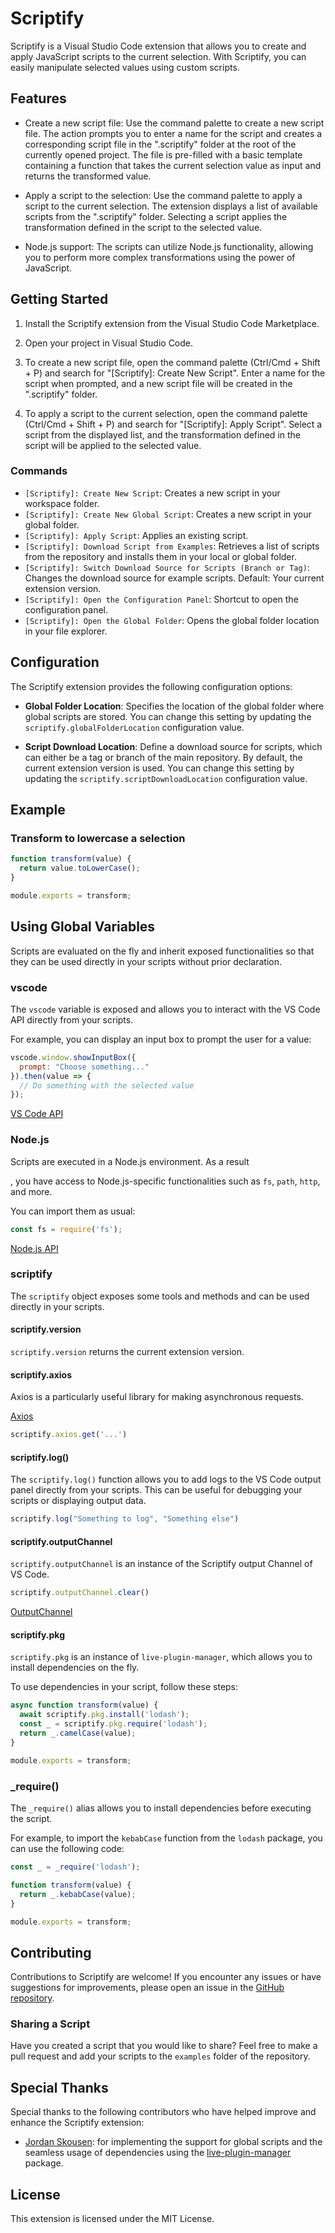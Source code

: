 # Scriptify

Scriptify is a Visual Studio Code extension that allows you to create and apply JavaScript scripts to the current selection. With Scriptify, you can easily manipulate selected values using custom scripts.

## Features

- Create a new script file: Use the command palette to create a new script file. The action prompts you to enter a name for the script and creates a corresponding script file in the ".scriptify" folder at the root of the currently opened project. The file is pre-filled with a basic template containing a function that takes the current selection value as input and returns the transformed value.

- Apply a script to the selection: Use the command palette to apply a script to the current selection. The extension displays a list of available scripts from the ".scriptify" folder. Selecting a script applies the transformation defined in the script to the selected value.

- Node.js support: The scripts can utilize Node.js functionality, allowing you to perform more complex transformations using the power of JavaScript.

## Getting Started

1. Install the Scriptify extension from the Visual Studio Code Marketplace.

2. Open your project in Visual Studio Code.

3. To create a new script file, open the command palette (Ctrl/Cmd + Shift + P) and search for "[Scriptify]: Create New Script". Enter a name for the script when prompted, and a new script file will be created in the ".scriptify" folder.

4. To apply a script to the current selection, open the command palette (Ctrl/Cmd + Shift + P) and search for "[Scriptify]: Apply Script". Select a script from the displayed list, and the transformation defined in the script will be applied to the selected value.

### Commands

- `[Scriptify]: Create New Script`: Creates a new script in your workspace folder.
- `[Scriptify]: Create New Global Script`: Creates a new script in your global folder.
- `[Scriptify]: Apply Script`: Applies an existing script.
- `[Scriptify]: Download Script from Examples`: Retrieves a list of scripts from the repository and installs them in your local or global folder.
- `[Scriptify]: Switch Download Source for Scripts (Branch or Tag)`: Changes the download source for example scripts. Default: Your current extension version.
- `[Scriptify]: Open the Configuration Panel`: Shortcut to open the configuration panel.
- `[Scriptify]: Open the Global Folder`: Opens the global folder location in your file explorer.

## Configuration

The Scriptify extension provides the following configuration options:

- **Global Folder Location**: Specifies the location of the global folder where global scripts are stored. You can change this setting by updating the `scriptify.globalFolderLocation` configuration value.

- **Script Download Location**: Define a download source for scripts, which can either be a tag or branch of the main repository. By default, the current extension version is used. You can change this setting by updating the `scriptify.scriptDownloadLocation` configuration value.

## Example

### Transform to lowercase a selection
```js
function transform(value) {
  return value.toLowerCase();
}

module.exports = transform;
```

## Using Global Variables

Scripts are evaluated on the fly and inherit exposed functionalities so that they can be used directly in your scripts without prior declaration.

### vscode
The `vscode` variable is exposed and allows you to interact with the VS Code API directly from your scripts.

For example, you can display an input box to prompt the user for a value:
```js
vscode.window.showInputBox({
  prompt: "Choose something..."
}).then(value => {
  // Do something with the selected value
});
```

[VS Code API](https://code.visualstudio.com/api/references/vscode-api)

### Node.js
Scripts are executed in a Node.js environment. As a result

, you have access to Node.js-specific functionalities such as `fs`, `path`, `http`, and more.

You can import them as usual:

```js
const fs = require('fs');
```

[Node.js API](https://nodejs.org/api/)

### scriptify
The `scriptify` object exposes some tools and methods and can be used directly in your scripts.

#### scriptify.version

`scriptify.version` returns the current extension version.

#### scriptify.axios

Axios is a particularly useful library for making asynchronous requests.

[Axios](https://www.npmjs.com/package/axios)

```js
scriptify.axios.get('...')
```

#### scriptify.log()
The `scriptify.log()` function allows you to add logs to the VS Code output panel directly from your scripts. This can be useful for debugging your scripts or displaying output data.

```js
scriptify.log("Something to log", "Something else")
```

#### scriptify.outputChannel

`scriptify.outputChannel` is an instance of the Scriptify output Channel of VS Code.

```js
scriptify.outputChannel.clear()
```

[OutputChannel](https://code.visualstudio.com/api/references/vscode-api#OutputChannel)

#### scriptify.pkg

`scriptify.pkg` is an instance of `live-plugin-manager`, which allows you to install dependencies on the fly.

To use dependencies in your script, follow these steps:

```js
async function transform(value) {
  await scriptify.pkg.install('lodash');
  const _ = scriptify.pkg.require('lodash');
  return _.camelCase(value);
}

module.exports = transform;
```

### _require()

The `_require()` alias allows you to install dependencies before executing the script.

For example, to import the `kebabCase` function from the `lodash` package, you can use the following code:

```javascript
const _ = _require('lodash');

function transform(value) {
  return _.kebabCase(value);
}

module.exports = transform;
```

## Contributing

Contributions to Scriptify are welcome! If you encounter any issues or have suggestions for improvements, please open an issue in the [GitHub repository](https://github.com/imike57/scriptify/issues).

### Sharing a Script
Have you created a script that you would like to share? Feel free to make a pull request and add your scripts to the `examples` folder of the repository.

## Special Thanks

Special thanks to the following contributors who have helped improve and enhance the Scriptify extension:

- [Jordan Skousen](https://github.com/JordanSkousen): for implementing the support for global scripts and the seamless usage of dependencies using the [live-plugin-manager](https://github.com/davideicardi/live-plugin-manager) package.

## License

This extension is licensed under the MIT License.